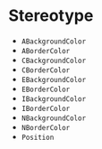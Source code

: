 # Stereotype

* `ABackgroundColor`
* `ABorderColor`
* `CBackgroundColor`
* `CBorderColor`
* `EBackgroundColor`
* `EBorderColor`
* `IBackgroundColor`
* `IBorderColor`
* `NBackgroundColor`
* `NBorderColor`
* `Position`
